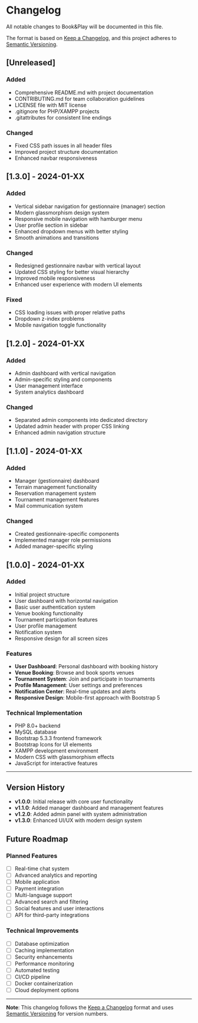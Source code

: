 # Changelog

All notable changes to Book&Play will be documented in this file.

The format is based on [Keep a Changelog](https://keepachangelog.com/en/1.0.0/),
and this project adheres to [Semantic Versioning](https://semver.org/spec/v2.0.0.html).

## [Unreleased]

### Added
- Comprehensive README.md with project documentation
- CONTRIBUTING.md for team collaboration guidelines
- LICENSE file with MIT license
- .gitignore for PHP/XAMPP projects
- .gitattributes for consistent line endings

### Changed
- Fixed CSS path issues in all header files
- Improved project structure documentation
- Enhanced navbar responsiveness

## [1.3.0] - 2024-01-XX

### Added
- Vertical sidebar navigation for gestionnaire (manager) section
- Modern glassmorphism design system
- Responsive mobile navigation with hamburger menu
- User profile section in sidebar
- Enhanced dropdown menus with better styling
- Smooth animations and transitions

### Changed
- Redesigned gestionnaire navbar with vertical layout
- Updated CSS styling for better visual hierarchy
- Improved mobile responsiveness
- Enhanced user experience with modern UI elements

### Fixed
- CSS loading issues with proper relative paths
- Dropdown z-index problems
- Mobile navigation toggle functionality

## [1.2.0] - 2024-01-XX

### Added
- Admin dashboard with vertical navigation
- Admin-specific styling and components
- User management interface
- System analytics dashboard

### Changed
- Separated admin components into dedicated directory
- Updated admin header with proper CSS linking
- Enhanced admin navigation structure

## [1.1.0] - 2024-01-XX

### Added
- Manager (gestionnaire) dashboard
- Terrain management functionality
- Reservation management system
- Tournament management features
- Mail communication system

### Changed
- Created gestionnaire-specific components
- Implemented manager role permissions
- Added manager-specific styling

## [1.0.0] - 2024-01-XX

### Added
- Initial project structure
- User dashboard with horizontal navigation
- Basic user authentication system
- Venue booking functionality
- Tournament participation features
- User profile management
- Notification system
- Responsive design for all screen sizes

### Features
- **User Dashboard**: Personal dashboard with booking history
- **Venue Booking**: Browse and book sports venues
- **Tournament System**: Join and participate in tournaments
- **Profile Management**: User settings and preferences
- **Notification Center**: Real-time updates and alerts
- **Responsive Design**: Mobile-first approach with Bootstrap 5

### Technical Implementation
- PHP 8.0+ backend
- MySQL database
- Bootstrap 5.3.3 frontend framework
- Bootstrap Icons for UI elements
- XAMPP development environment
- Modern CSS with glassmorphism effects
- JavaScript for interactive features

---

## Version History

- **v1.0.0**: Initial release with core user functionality
- **v1.1.0**: Added manager dashboard and management features
- **v1.2.0**: Added admin panel with system administration
- **v1.3.0**: Enhanced UI/UX with modern design system

## Future Roadmap

### Planned Features
- [ ] Real-time chat system
- [ ] Advanced analytics and reporting
- [ ] Mobile application
- [ ] Payment integration
- [ ] Multi-language support
- [ ] Advanced search and filtering
- [ ] Social features and user interactions
- [ ] API for third-party integrations

### Technical Improvements
- [ ] Database optimization
- [ ] Caching implementation
- [ ] Security enhancements
- [ ] Performance monitoring
- [ ] Automated testing
- [ ] CI/CD pipeline
- [ ] Docker containerization
- [ ] Cloud deployment options

---

**Note**: This changelog follows the [Keep a Changelog](https://keepachangelog.com/) format and uses [Semantic Versioning](https://semver.org/) for version numbers.
